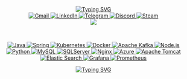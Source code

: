<p align="center">
  <a href="https://github.com/Guberlo">
      <img src="https://readme-typing-svg.demolab.com?font=Rubik&size=24&duration=2000&color=3081e0&center=true&pause=100&multiline=true&width=600&height=130&repeat=false&lines=Hi%21+I%27m+Salvo;Computer+Science+Student+%7C+Software+Engineer;DevOps+%7C+Open+Source+Promoter" alt="Typing SVG" />
  </a>
  <br/>
   <a href="mailto:salasero24@gmail.com">
    <img alt="Gmail" src="https://img.shields.io/badge/Gmail-D14836?style=flat&logo=gmail&logoColor=white">
  </a>  
  <a href="https://www.linkedin.com/in/salasero/">
      <img alt="LinkedIn" src="https://img.shields.io/badge/-Linkedin-blue?style=flat&logo=linkedin">
  </a>
  <a href="https://t.me/salasero">
      <img alt="Telegram" src="https://img.shields.io/badge/Telegram-2CA5E0?style=flat&logo=telegram&logoColor=white">
  </a>
  <a href='https://scholar.google.com/citations?user=b___QQ8AAAAJ&hl=en&authuser=1&oi=sra' target="_blank">
      <img alt='Discord' src="https://img.shields.io/badge/Discord-7289DA?style=flat&logo=discord&logoColor=white">
  </a>
  <a href="https://steamcommunity.com/profiles/76561198255102738/">
      <img alt="Steam" src="https://img.shields.io/badge/Steam-000000?style=flat&logo=steam&logoColor=white">
  </a>
  
  <br/> 
  
  <a href="https://github.com/Guberlo">
      <img src="https://github-stats-alpha.vercel.app/api?username=Guberlo&cc=22272e&tc=37BCF6&ic=fff&bc=0000">
  </a>
</p>

<p align="left">
 
</p>

<br/>

<p align="center">
  <a href="">
    <img alt="Java" src="https://img.shields.io/badge/Java-ED8B00?style=flat&logo=openjdk&logoColor=white">
  </a>
  <a href="">
    <img alt="Spring" src="https://img.shields.io/badge/Spring-6DB33F?style=flat&logo=spring&logoColor=white">
  </a>
  <a href="">
    <img alt="Kubernetes" src="https://img.shields.io/badge/kubernetes-%23326ce5.svg?style=flat&logo=kubernetes&logoColor=white">
  </a>
  <a href="">
    <img alt="Docker" src="https://img.shields.io/badge/docker-%230db7ed.svg?style=flat&logo=docker&logoColor=white">
  </a>
  <a href="">
    <img alt="Apache Kafka" src="https://img.shields.io/badge/Apache%20Kafka-000?style=flat&logo=apachekafka">
  </a>
  <a href="">
    <img alt="Node.js" src="https://img.shields.io/badge/node.js-6DA55F?style=flat&logo=node.js&logoColor=white">
  </a>
  <a href="">
    <img alt="Python" src="https://img.shields.io/badge/python-3670A0?style=flat&logo=python&logoColor=ffdd54">
  </a>
  <a href="">
    <img alt="MySQL" src="https://img.shields.io/badge/mysql-4479A1.svg?style=flat&logo=mysql&logoColor=white">
  </a>
  <a href="">
    <img alt="SQLServer" src="https://img.shields.io/badge/Microsoft%20SQL%20Server-CC2927?style=flat&logo=microsoft%20sql%20server&logoColor=white">
  </a>
  <a href="">
    <img alt="Nginx" src="https://img.shields.io/badge/nginx-%23009639.svg?style=flat&logo=nginx&logoColor=white">
  </a>
  <a href="">
    <img alt="Azure" src="https://img.shields.io/badge/azure-%230072C6.svg?style=flat&logo=microsoftazure&logoColor=white">
  </a>
  <a href="">
    <img alt="Apache Tomcat" src="https://img.shields.io/badge/apache%20tomcat-%23F8DC75.svg?style=flat&logo=apache-tomcat&logoColor=black">
  </a>
  <a href="">
    <img alt="Elastic Search" src="https://img.shields.io/badge/-ElasticSearch-005571?style=flat&logo=elasticsearch">
  </a>
  <a href="">
    <img alt="Grafana" src="https://img.shields.io/badge/grafana-%23F46800.svg?style=flat&logo=grafana&logoColor=white">
  </a>
  <a href="">
    <img alt="Prometheus" src="https://img.shields.io/badge/Prometheus-E6522C?style=flat&logo=Prometheus&logoColor=white">
  </a>
  
</p>

<p align="center">
  <a href="https://git.io/typing-svg"><img src="https://readme-typing-svg.demolab.com?font=Rubik&size=24&duration=4000&pause=1000&color=3081e0&center=true&multiline=true&repeat=false&random=false&width=800&height=125&lines=About+Me%3A;I+love+nature%2C+digital+art+and+videogames.;I+always+try+to+squeeze+in+some+time+to+learn+new+things.;I'm+always+looking+to+collaborate+on+open+source+projects." alt="Typing SVG" /></a>
</p>
